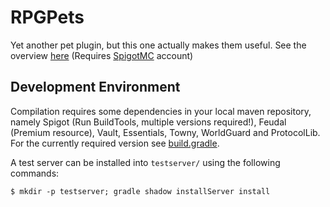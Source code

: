 # RPGPets

Yet another pet plugin, but this one actually makes them useful. See the overview
[here](https://www.spigotmc.org/resources/rpgpets.42653/)
(Requires [SpigotMC](https://www.spigotmc.org) account)

## Development Environment

Compilation requires some dependencies in your local maven repository,
namely Spigot (Run BuildTools, multiple versions required!), Feudal (Premium resource), Vault, Essentials, Towny, WorldGuard and ProtocolLib.
For the currently required version see [build.gradle](build.gradle).

A test server can be installed into `testserver/` using the following commands:

    $ mkdir -p testserver; gradle shadow installServer install
